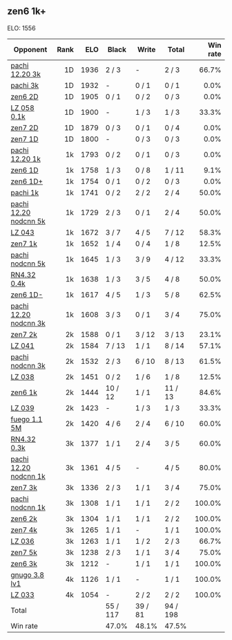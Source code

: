 ## zen6 1k+ ##

ELO: 1556

Opponent | Rank | ELO | Black | Write | Total | Win rate
---------|-----:|----:|-------|-------|-------|-------:
[pachi 12.20 3k](pachi%2012.20%203k.md) | 1D | 1936 | 2 / 3 | - | 2 / 3 | 66.7%
[pachi 3k](pachi%203k.md) | 1D | 1932 | - | 0 / 1 | 0 / 1 | 0.0%
[zen6 2D](zen6%202D.md) | 1D | 1905 | 0 / 1 | 0 / 2 | 0 / 3 | 0.0%
[LZ 058 0.1k](LZ%20058%200.1k.md) | 1D | 1900 | - | 1 / 3 | 1 / 3 | 33.3%
[zen7 2D](zen7%202D.md) | 1D | 1879 | 0 / 3 | 0 / 1 | 0 / 4 | 0.0%
[zen7 1D](zen7%201D.md) | 1D | 1800 | - | 0 / 3 | 0 / 3 | 0.0%
[pachi 12.20 1k](pachi%2012.20%201k.md) | 1k | 1793 | 0 / 2 | 0 / 1 | 0 / 3 | 0.0%
[zen6 1D](zen6%201D.md) | 1k | 1758 | 1 / 3 | 0 / 8 | 1 / 11 | 9.1%
[zen6 1D+](zen6%201D+.md) | 1k | 1754 | 0 / 1 | 0 / 2 | 0 / 3 | 0.0%
[pachi 1k](pachi%201k.md) | 1k | 1741 | 0 / 2 | 2 / 2 | 2 / 4 | 50.0%
[pachi 12.20 nodcnn 5k](pachi%2012.20%20nodcnn%205k.md) | 1k | 1729 | 2 / 3 | 0 / 1 | 2 / 4 | 50.0%
[LZ 043](LZ%20043.md) | 1k | 1672 | 3 / 7 | 4 / 5 | 7 / 12 | 58.3%
[zen7 1k](zen7%201k.md) | 1k | 1652 | 1 / 4 | 0 / 4 | 1 / 8 | 12.5%
[pachi nodcnn 5k](pachi%20nodcnn%205k.md) | 1k | 1645 | 1 / 3 | 3 / 9 | 4 / 12 | 33.3%
[RN4.32 0.4k](RN4.32%200.4k.md) | 1k | 1638 | 1 / 3 | 3 / 5 | 4 / 8 | 50.0%
[zen6 1D-](zen6%201D-.md) | 1k | 1617 | 4 / 5 | 1 / 3 | 5 / 8 | 62.5%
[pachi 12.20 nodcnn 3k](pachi%2012.20%20nodcnn%203k.md) | 1k | 1608 | 3 / 3 | 0 / 1 | 3 / 4 | 75.0%
[zen7 2k](zen7%202k.md) | 2k | 1588 | 0 / 1 | 3 / 12 | 3 / 13 | 23.1%
[LZ 041](LZ%20041.md) | 2k | 1584 | 7 / 13 | 1 / 1 | 8 / 14 | 57.1%
[pachi nodcnn 3k](pachi%20nodcnn%203k.md) | 2k | 1532 | 2 / 3 | 6 / 10 | 8 / 13 | 61.5%
[LZ 038](LZ%20038.md) | 2k | 1451 | 0 / 2 | 1 / 6 | 1 / 8 | 12.5%
[zen6 1k](zen6%201k.md) | 2k | 1444 | 10 / 12 | 1 / 1 | 11 / 13 | 84.6%
[LZ 039](LZ%20039.md) | 2k | 1423 | - | 1 / 3 | 1 / 3 | 33.3%
[fuego 1.1 5M](fuego%201.1%205M.md) | 2k | 1420 | 4 / 6 | 2 / 4 | 6 / 10 | 60.0%
[RN4.32 0.3k](RN4.32%200.3k.md) | 3k | 1377 | 1 / 1 | 2 / 4 | 3 / 5 | 60.0%
[pachi 12.20 nodcnn 1k](pachi%2012.20%20nodcnn%201k.md) | 3k | 1361 | 4 / 5 | - | 4 / 5 | 80.0%
[zen7 3k](zen7%203k.md) | 3k | 1336 | 2 / 3 | 1 / 1 | 3 / 4 | 75.0%
[pachi nodcnn 1k](pachi%20nodcnn%201k.md) | 3k | 1308 | 1 / 1 | 1 / 1 | 2 / 2 | 100.0%
[zen6 2k](zen6%202k.md) | 3k | 1304 | 1 / 1 | 1 / 1 | 2 / 2 | 100.0%
[zen7 4k](zen7%204k.md) | 3k | 1265 | 1 / 1 | - | 1 / 1 | 100.0%
[LZ 036](LZ%20036.md) | 3k | 1263 | 1 / 1 | 1 / 2 | 2 / 3 | 66.7%
[zen7 5k](zen7%205k.md) | 3k | 1238 | 2 / 3 | 1 / 1 | 3 / 4 | 75.0%
[zen6 3k](zen6%203k.md) | 3k | 1212 | - | 1 / 1 | 1 / 1 | 100.0%
[gnugo 3.8 lv1](gnugo%203.8%20lv1.md) | 4k | 1126 | 1 / 1 | - | 1 / 1 | 100.0%
[LZ 033](LZ%20033.md) | 4k | 1054 | - | 2 / 2 | 2 / 2 | 100.0%
Total | | | 55 / 117 | 39 / 81 | 94 / 198 | 
Win rate| | | 47.0% | 48.1% | 47.5% | 

